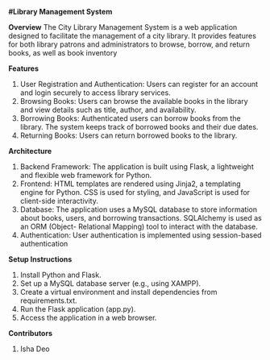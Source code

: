 **#Library Management System**


**Overview**
The City Library Management System is a web application designed to facilitate the management of a city library. It provides features for both library patrons and administrators to browse, borrow, and return books, as well as  book inventory

**Features**
1. User Registration and Authentication: Users can register for an account and login securely to access library services.
2. Browsing Books: Users can browse the available books in the library and view details such as title, author, and availability.
3. Borrowing Books: Authenticated users can borrow books from the library. The system keeps track of borrowed books and their due dates.
4. Returning Books: Users can return borrowed books to the library.

**Architecture**
1. Backend Framework: The application is built using Flask, a lightweight and flexible web framework for Python.
2. Frontend: HTML templates are rendered using Jinja2, a templating engine for Python. CSS is used for styling, and JavaScript is used for client-side interactivity.
3. Database: The application uses a MySQL database to store information about books, users, and borrowing transactions. SQLAlchemy is used as an ORM (Object- 
   Relational Mapping) tool to interact with the database.
4. Authentication: User authentication is implemented using session-based authentication

**Setup Instructions**
1. Install Python and Flask.
2. Set up a MySQL database server (e.g., using XAMPP).
3. Create a virtual environment and install dependencies from requirements.txt.
4. Run the Flask application (app.py).
5. Access the application in a web browser.

**Contributors** 
1. Isha Deo 
